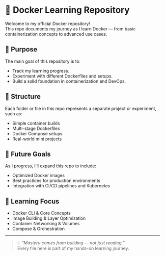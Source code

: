 # 🐳 Docker Learning Repository

Welcome to my official Docker repository!  
This repo documents my journey as I learn Docker — from basic containerization concepts to advanced use cases.

## 📘 Purpose

The main goal of this repository is to:
- Track my learning progress.
- Experiment with different Dockerfiles and setups.
- Build a solid foundation in containerization and DevOps.

## 📂 Structure

Each folder or file in this repo represents a separate project or experiment, such as:
- Simple container builds
- Multi-stage Dockerfiles
- Docker Compose setups
- Real-world mini projects

## 🚀 Future Goals

As I progress, I’ll expand this repo to include:
- Optimized Docker images
- Best practices for production environments
- Integration with CI/CD pipelines and Kubernetes

## 🧠 Learning Focus

- Docker CLI & Core Concepts  
- Image Building & Layer Optimization  
- Container Networking & Volumes  
- Compose & Orchestration  

---

> 💡 *“Mastery comes from building — not just reading.”*  
> Every file here is part of my hands-on learning journey.




